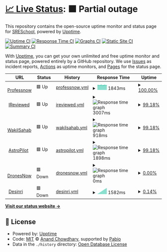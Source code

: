 # [📈 Live Status](https://SRESchool.github.io/AllProfessnow-monitor-upptime): <!--live status--> **🟧 Partial outage**

This repository contains the open-source uptime monitor and status page for [SRESchool](https://SRESchool.github.io/AllProfessnow-monitor-upptime), powered by [Upptime](https://github.com/upptime/upptime).

[![Uptime CI](https://github.com/SRESchool/AllProfessnow-monitor-upptime/workflows/Uptime%20CI/badge.svg)](https://github.com/SRESchool/AllProfessnow-monitor-upptime/actions?query=workflow%3A%22Uptime+CI%22)
[![Response Time CI](https://github.com/SRESchool/AllProfessnow-monitor-upptime/workflows/Response%20Time%20CI/badge.svg)](https://github.com/SRESchool/AllProfessnow-monitor-upptime/actions?query=workflow%3A%22Response+Time+CI%22)
[![Graphs CI](https://github.com/SRESchool/AllProfessnow-monitor-upptime/workflows/Graphs%20CI/badge.svg)](https://github.com/SRESchool/AllProfessnow-monitor-upptime/actions?query=workflow%3A%22Graphs+CI%22)
[![Static Site CI](https://github.com/SRESchool/AllProfessnow-monitor-upptime/workflows/Static%20Site%20CI/badge.svg)](https://github.com/SRESchool/AllProfessnow-monitor-upptime/actions?query=workflow%3A%22Static+Site+CI%22)
[![Summary CI](https://github.com/SRESchool/AllProfessnow-monitor-upptime/workflows/Summary%20CI/badge.svg)](https://github.com/SRESchool/AllProfessnow-monitor-upptime/actions?query=workflow%3A%22Summary+CI%22)

With [Upptime](https://upptime.js.org), you can get your own unlimited and free uptime monitor and status page, powered entirely by a GitHub repository. We use [Issues](https://github.com/SRESchool/AllProfessnow-monitor-upptime/issues) as incident reports, [Actions](https://github.com/SRESchool/AllProfessnow-monitor-upptime/actions) as uptime monitors, and [Pages](https://SRESchool.github.io/AllProfessnow-monitor-upptime) for the status page.

<!--start: status pages-->
<!-- This summary is generated by Upptime (https://github.com/upptime/upptime) -->
<!-- Do not edit this manually, your changes will be overwritten -->
<!-- prettier-ignore -->
| URL | Status | History | Response Time | Uptime |
| --- | ------ | ------- | ------------- | ------ |
| <img alt="" src="https://icons.duckduckgo.com/ip3/professnow.com.ico" height="13"> [Professnow](https://professnow.com) | 🟩 Up | [professnow.yml](https://github.com/SRESchool/AllProfessnow-monitor-upptime/commits/HEAD/history/professnow.yml) | <details><summary><img alt="Response time graph" src="./graphs/professnow/response-time-week.png" height="20"> 1843ms</summary><br><a href="https://SRESchool.github.io/AllProfessnow-monitor-upptime/history/professnow"><img alt="Response time 1843" src="https://img.shields.io/endpoint?url=https%3A%2F%2Fraw.githubusercontent.com%2FSRESchool%2FAllProfessnow-monitor-upptime%2FHEAD%2Fapi%2Fprofessnow%2Fresponse-time.json"></a><br><a href="https://SRESchool.github.io/AllProfessnow-monitor-upptime/history/professnow"><img alt="24-hour response time 1855" src="https://img.shields.io/endpoint?url=https%3A%2F%2Fraw.githubusercontent.com%2FSRESchool%2FAllProfessnow-monitor-upptime%2FHEAD%2Fapi%2Fprofessnow%2Fresponse-time-day.json"></a><br><a href="https://SRESchool.github.io/AllProfessnow-monitor-upptime/history/professnow"><img alt="7-day response time 1843" src="https://img.shields.io/endpoint?url=https%3A%2F%2Fraw.githubusercontent.com%2FSRESchool%2FAllProfessnow-monitor-upptime%2FHEAD%2Fapi%2Fprofessnow%2Fresponse-time-week.json"></a><br><a href="https://SRESchool.github.io/AllProfessnow-monitor-upptime/history/professnow"><img alt="30-day response time 1843" src="https://img.shields.io/endpoint?url=https%3A%2F%2Fraw.githubusercontent.com%2FSRESchool%2FAllProfessnow-monitor-upptime%2FHEAD%2Fapi%2Fprofessnow%2Fresponse-time-month.json"></a><br><a href="https://SRESchool.github.io/AllProfessnow-monitor-upptime/history/professnow"><img alt="1-year response time 1843" src="https://img.shields.io/endpoint?url=https%3A%2F%2Fraw.githubusercontent.com%2FSRESchool%2FAllProfessnow-monitor-upptime%2FHEAD%2Fapi%2Fprofessnow%2Fresponse-time-year.json"></a></details> | <details><summary><a href="https://SRESchool.github.io/AllProfessnow-monitor-upptime/history/professnow">100.00%</a></summary><a href="https://SRESchool.github.io/AllProfessnow-monitor-upptime/history/professnow"><img alt="All-time uptime 100.00%" src="https://img.shields.io/endpoint?url=https%3A%2F%2Fraw.githubusercontent.com%2FSRESchool%2FAllProfessnow-monitor-upptime%2FHEAD%2Fapi%2Fprofessnow%2Fuptime.json"></a><br><a href="https://SRESchool.github.io/AllProfessnow-monitor-upptime/history/professnow"><img alt="24-hour uptime 100.00%" src="https://img.shields.io/endpoint?url=https%3A%2F%2Fraw.githubusercontent.com%2FSRESchool%2FAllProfessnow-monitor-upptime%2FHEAD%2Fapi%2Fprofessnow%2Fuptime-day.json"></a><br><a href="https://SRESchool.github.io/AllProfessnow-monitor-upptime/history/professnow"><img alt="7-day uptime 100.00%" src="https://img.shields.io/endpoint?url=https%3A%2F%2Fraw.githubusercontent.com%2FSRESchool%2FAllProfessnow-monitor-upptime%2FHEAD%2Fapi%2Fprofessnow%2Fuptime-week.json"></a><br><a href="https://SRESchool.github.io/AllProfessnow-monitor-upptime/history/professnow"><img alt="30-day uptime 100.00%" src="https://img.shields.io/endpoint?url=https%3A%2F%2Fraw.githubusercontent.com%2FSRESchool%2FAllProfessnow-monitor-upptime%2FHEAD%2Fapi%2Fprofessnow%2Fuptime-month.json"></a><br><a href="https://SRESchool.github.io/AllProfessnow-monitor-upptime/history/professnow"><img alt="1-year uptime 100.00%" src="https://img.shields.io/endpoint?url=https%3A%2F%2Fraw.githubusercontent.com%2FSRESchool%2FAllProfessnow-monitor-upptime%2FHEAD%2Fapi%2Fprofessnow%2Fuptime-year.json"></a></details>
| <img alt="" src="https://icons.duckduckgo.com/ip3/ireviewed.in.ico" height="13"> [IReviewed](https://ireviewed.in) | 🟩 Up | [ireviewed.yml](https://github.com/SRESchool/AllProfessnow-monitor-upptime/commits/HEAD/history/ireviewed.yml) | <details><summary><img alt="Response time graph" src="./graphs/ireviewed/response-time-week.png" height="20"> 3007ms</summary><br><a href="https://SRESchool.github.io/AllProfessnow-monitor-upptime/history/ireviewed"><img alt="Response time 3007" src="https://img.shields.io/endpoint?url=https%3A%2F%2Fraw.githubusercontent.com%2FSRESchool%2FAllProfessnow-monitor-upptime%2FHEAD%2Fapi%2Fireviewed%2Fresponse-time.json"></a><br><a href="https://SRESchool.github.io/AllProfessnow-monitor-upptime/history/ireviewed"><img alt="24-hour response time 2810" src="https://img.shields.io/endpoint?url=https%3A%2F%2Fraw.githubusercontent.com%2FSRESchool%2FAllProfessnow-monitor-upptime%2FHEAD%2Fapi%2Fireviewed%2Fresponse-time-day.json"></a><br><a href="https://SRESchool.github.io/AllProfessnow-monitor-upptime/history/ireviewed"><img alt="7-day response time 3007" src="https://img.shields.io/endpoint?url=https%3A%2F%2Fraw.githubusercontent.com%2FSRESchool%2FAllProfessnow-monitor-upptime%2FHEAD%2Fapi%2Fireviewed%2Fresponse-time-week.json"></a><br><a href="https://SRESchool.github.io/AllProfessnow-monitor-upptime/history/ireviewed"><img alt="30-day response time 3007" src="https://img.shields.io/endpoint?url=https%3A%2F%2Fraw.githubusercontent.com%2FSRESchool%2FAllProfessnow-monitor-upptime%2FHEAD%2Fapi%2Fireviewed%2Fresponse-time-month.json"></a><br><a href="https://SRESchool.github.io/AllProfessnow-monitor-upptime/history/ireviewed"><img alt="1-year response time 3007" src="https://img.shields.io/endpoint?url=https%3A%2F%2Fraw.githubusercontent.com%2FSRESchool%2FAllProfessnow-monitor-upptime%2FHEAD%2Fapi%2Fireviewed%2Fresponse-time-year.json"></a></details> | <details><summary><a href="https://SRESchool.github.io/AllProfessnow-monitor-upptime/history/ireviewed">99.18%</a></summary><a href="https://SRESchool.github.io/AllProfessnow-monitor-upptime/history/ireviewed"><img alt="All-time uptime 99.18%" src="https://img.shields.io/endpoint?url=https%3A%2F%2Fraw.githubusercontent.com%2FSRESchool%2FAllProfessnow-monitor-upptime%2FHEAD%2Fapi%2Fireviewed%2Fuptime.json"></a><br><a href="https://SRESchool.github.io/AllProfessnow-monitor-upptime/history/ireviewed"><img alt="24-hour uptime 100.00%" src="https://img.shields.io/endpoint?url=https%3A%2F%2Fraw.githubusercontent.com%2FSRESchool%2FAllProfessnow-monitor-upptime%2FHEAD%2Fapi%2Fireviewed%2Fuptime-day.json"></a><br><a href="https://SRESchool.github.io/AllProfessnow-monitor-upptime/history/ireviewed"><img alt="7-day uptime 99.18%" src="https://img.shields.io/endpoint?url=https%3A%2F%2Fraw.githubusercontent.com%2FSRESchool%2FAllProfessnow-monitor-upptime%2FHEAD%2Fapi%2Fireviewed%2Fuptime-week.json"></a><br><a href="https://SRESchool.github.io/AllProfessnow-monitor-upptime/history/ireviewed"><img alt="30-day uptime 99.18%" src="https://img.shields.io/endpoint?url=https%3A%2F%2Fraw.githubusercontent.com%2FSRESchool%2FAllProfessnow-monitor-upptime%2FHEAD%2Fapi%2Fireviewed%2Fuptime-month.json"></a><br><a href="https://SRESchool.github.io/AllProfessnow-monitor-upptime/history/ireviewed"><img alt="1-year uptime 99.18%" src="https://img.shields.io/endpoint?url=https%3A%2F%2Fraw.githubusercontent.com%2FSRESchool%2FAllProfessnow-monitor-upptime%2FHEAD%2Fapi%2Fireviewed%2Fuptime-year.json"></a></details>
| <img alt="" src="https://icons.duckduckgo.com/ip3/wakilsahab.in.ico" height="13"> [WakilSahab](https://wakilsahab.in) | 🟩 Up | [wakilsahab.yml](https://github.com/SRESchool/AllProfessnow-monitor-upptime/commits/HEAD/history/wakilsahab.yml) | <details><summary><img alt="Response time graph" src="./graphs/wakilsahab/response-time-week.png" height="20"> 918ms</summary><br><a href="https://SRESchool.github.io/AllProfessnow-monitor-upptime/history/wakilsahab"><img alt="Response time 918" src="https://img.shields.io/endpoint?url=https%3A%2F%2Fraw.githubusercontent.com%2FSRESchool%2FAllProfessnow-monitor-upptime%2FHEAD%2Fapi%2Fwakilsahab%2Fresponse-time.json"></a><br><a href="https://SRESchool.github.io/AllProfessnow-monitor-upptime/history/wakilsahab"><img alt="24-hour response time 884" src="https://img.shields.io/endpoint?url=https%3A%2F%2Fraw.githubusercontent.com%2FSRESchool%2FAllProfessnow-monitor-upptime%2FHEAD%2Fapi%2Fwakilsahab%2Fresponse-time-day.json"></a><br><a href="https://SRESchool.github.io/AllProfessnow-monitor-upptime/history/wakilsahab"><img alt="7-day response time 918" src="https://img.shields.io/endpoint?url=https%3A%2F%2Fraw.githubusercontent.com%2FSRESchool%2FAllProfessnow-monitor-upptime%2FHEAD%2Fapi%2Fwakilsahab%2Fresponse-time-week.json"></a><br><a href="https://SRESchool.github.io/AllProfessnow-monitor-upptime/history/wakilsahab"><img alt="30-day response time 918" src="https://img.shields.io/endpoint?url=https%3A%2F%2Fraw.githubusercontent.com%2FSRESchool%2FAllProfessnow-monitor-upptime%2FHEAD%2Fapi%2Fwakilsahab%2Fresponse-time-month.json"></a><br><a href="https://SRESchool.github.io/AllProfessnow-monitor-upptime/history/wakilsahab"><img alt="1-year response time 918" src="https://img.shields.io/endpoint?url=https%3A%2F%2Fraw.githubusercontent.com%2FSRESchool%2FAllProfessnow-monitor-upptime%2FHEAD%2Fapi%2Fwakilsahab%2Fresponse-time-year.json"></a></details> | <details><summary><a href="https://SRESchool.github.io/AllProfessnow-monitor-upptime/history/wakilsahab">99.18%</a></summary><a href="https://SRESchool.github.io/AllProfessnow-monitor-upptime/history/wakilsahab"><img alt="All-time uptime 99.18%" src="https://img.shields.io/endpoint?url=https%3A%2F%2Fraw.githubusercontent.com%2FSRESchool%2FAllProfessnow-monitor-upptime%2FHEAD%2Fapi%2Fwakilsahab%2Fuptime.json"></a><br><a href="https://SRESchool.github.io/AllProfessnow-monitor-upptime/history/wakilsahab"><img alt="24-hour uptime 100.00%" src="https://img.shields.io/endpoint?url=https%3A%2F%2Fraw.githubusercontent.com%2FSRESchool%2FAllProfessnow-monitor-upptime%2FHEAD%2Fapi%2Fwakilsahab%2Fuptime-day.json"></a><br><a href="https://SRESchool.github.io/AllProfessnow-monitor-upptime/history/wakilsahab"><img alt="7-day uptime 99.18%" src="https://img.shields.io/endpoint?url=https%3A%2F%2Fraw.githubusercontent.com%2FSRESchool%2FAllProfessnow-monitor-upptime%2FHEAD%2Fapi%2Fwakilsahab%2Fuptime-week.json"></a><br><a href="https://SRESchool.github.io/AllProfessnow-monitor-upptime/history/wakilsahab"><img alt="30-day uptime 99.18%" src="https://img.shields.io/endpoint?url=https%3A%2F%2Fraw.githubusercontent.com%2FSRESchool%2FAllProfessnow-monitor-upptime%2FHEAD%2Fapi%2Fwakilsahab%2Fuptime-month.json"></a><br><a href="https://SRESchool.github.io/AllProfessnow-monitor-upptime/history/wakilsahab"><img alt="1-year uptime 99.18%" src="https://img.shields.io/endpoint?url=https%3A%2F%2Fraw.githubusercontent.com%2FSRESchool%2FAllProfessnow-monitor-upptime%2FHEAD%2Fapi%2Fwakilsahab%2Fuptime-year.json"></a></details>
| <img alt="" src="https://icons.duckduckgo.com/ip3/astropilot.co.ico" height="13"> [AstroPilot](https://astropilot.co) | 🟩 Up | [astropilot.yml](https://github.com/SRESchool/AllProfessnow-monitor-upptime/commits/HEAD/history/astropilot.yml) | <details><summary><img alt="Response time graph" src="./graphs/astropilot/response-time-week.png" height="20"> 1898ms</summary><br><a href="https://SRESchool.github.io/AllProfessnow-monitor-upptime/history/astropilot"><img alt="Response time 1898" src="https://img.shields.io/endpoint?url=https%3A%2F%2Fraw.githubusercontent.com%2FSRESchool%2FAllProfessnow-monitor-upptime%2FHEAD%2Fapi%2Fastropilot%2Fresponse-time.json"></a><br><a href="https://SRESchool.github.io/AllProfessnow-monitor-upptime/history/astropilot"><img alt="24-hour response time 1737" src="https://img.shields.io/endpoint?url=https%3A%2F%2Fraw.githubusercontent.com%2FSRESchool%2FAllProfessnow-monitor-upptime%2FHEAD%2Fapi%2Fastropilot%2Fresponse-time-day.json"></a><br><a href="https://SRESchool.github.io/AllProfessnow-monitor-upptime/history/astropilot"><img alt="7-day response time 1898" src="https://img.shields.io/endpoint?url=https%3A%2F%2Fraw.githubusercontent.com%2FSRESchool%2FAllProfessnow-monitor-upptime%2FHEAD%2Fapi%2Fastropilot%2Fresponse-time-week.json"></a><br><a href="https://SRESchool.github.io/AllProfessnow-monitor-upptime/history/astropilot"><img alt="30-day response time 1898" src="https://img.shields.io/endpoint?url=https%3A%2F%2Fraw.githubusercontent.com%2FSRESchool%2FAllProfessnow-monitor-upptime%2FHEAD%2Fapi%2Fastropilot%2Fresponse-time-month.json"></a><br><a href="https://SRESchool.github.io/AllProfessnow-monitor-upptime/history/astropilot"><img alt="1-year response time 1898" src="https://img.shields.io/endpoint?url=https%3A%2F%2Fraw.githubusercontent.com%2FSRESchool%2FAllProfessnow-monitor-upptime%2FHEAD%2Fapi%2Fastropilot%2Fresponse-time-year.json"></a></details> | <details><summary><a href="https://SRESchool.github.io/AllProfessnow-monitor-upptime/history/astropilot">99.18%</a></summary><a href="https://SRESchool.github.io/AllProfessnow-monitor-upptime/history/astropilot"><img alt="All-time uptime 99.18%" src="https://img.shields.io/endpoint?url=https%3A%2F%2Fraw.githubusercontent.com%2FSRESchool%2FAllProfessnow-monitor-upptime%2FHEAD%2Fapi%2Fastropilot%2Fuptime.json"></a><br><a href="https://SRESchool.github.io/AllProfessnow-monitor-upptime/history/astropilot"><img alt="24-hour uptime 100.00%" src="https://img.shields.io/endpoint?url=https%3A%2F%2Fraw.githubusercontent.com%2FSRESchool%2FAllProfessnow-monitor-upptime%2FHEAD%2Fapi%2Fastropilot%2Fuptime-day.json"></a><br><a href="https://SRESchool.github.io/AllProfessnow-monitor-upptime/history/astropilot"><img alt="7-day uptime 99.18%" src="https://img.shields.io/endpoint?url=https%3A%2F%2Fraw.githubusercontent.com%2FSRESchool%2FAllProfessnow-monitor-upptime%2FHEAD%2Fapi%2Fastropilot%2Fuptime-week.json"></a><br><a href="https://SRESchool.github.io/AllProfessnow-monitor-upptime/history/astropilot"><img alt="30-day uptime 99.18%" src="https://img.shields.io/endpoint?url=https%3A%2F%2Fraw.githubusercontent.com%2FSRESchool%2FAllProfessnow-monitor-upptime%2FHEAD%2Fapi%2Fastropilot%2Fuptime-month.json"></a><br><a href="https://SRESchool.github.io/AllProfessnow-monitor-upptime/history/astropilot"><img alt="1-year uptime 99.18%" src="https://img.shields.io/endpoint?url=https%3A%2F%2Fraw.githubusercontent.com%2FSRESchool%2FAllProfessnow-monitor-upptime%2FHEAD%2Fapi%2Fastropilot%2Fuptime-year.json"></a></details>
| <img alt="" src="https://icons.duckduckgo.com/ip3/dronesnow.in.ico" height="13"> [DronesNow](https://dronesnow.in) | 🟥 Down | [dronesnow.yml](https://github.com/SRESchool/AllProfessnow-monitor-upptime/commits/HEAD/history/dronesnow.yml) | <details><summary><img alt="Response time graph" src="./graphs/dronesnow/response-time-week.png" height="20"> 0ms</summary><br><a href="https://SRESchool.github.io/AllProfessnow-monitor-upptime/history/dronesnow"><img alt="Response time 0" src="https://img.shields.io/endpoint?url=https%3A%2F%2Fraw.githubusercontent.com%2FSRESchool%2FAllProfessnow-monitor-upptime%2FHEAD%2Fapi%2Fdronesnow%2Fresponse-time.json"></a><br><a href="https://SRESchool.github.io/AllProfessnow-monitor-upptime/history/dronesnow"><img alt="24-hour response time 0" src="https://img.shields.io/endpoint?url=https%3A%2F%2Fraw.githubusercontent.com%2FSRESchool%2FAllProfessnow-monitor-upptime%2FHEAD%2Fapi%2Fdronesnow%2Fresponse-time-day.json"></a><br><a href="https://SRESchool.github.io/AllProfessnow-monitor-upptime/history/dronesnow"><img alt="7-day response time 0" src="https://img.shields.io/endpoint?url=https%3A%2F%2Fraw.githubusercontent.com%2FSRESchool%2FAllProfessnow-monitor-upptime%2FHEAD%2Fapi%2Fdronesnow%2Fresponse-time-week.json"></a><br><a href="https://SRESchool.github.io/AllProfessnow-monitor-upptime/history/dronesnow"><img alt="30-day response time 0" src="https://img.shields.io/endpoint?url=https%3A%2F%2Fraw.githubusercontent.com%2FSRESchool%2FAllProfessnow-monitor-upptime%2FHEAD%2Fapi%2Fdronesnow%2Fresponse-time-month.json"></a><br><a href="https://SRESchool.github.io/AllProfessnow-monitor-upptime/history/dronesnow"><img alt="1-year response time 0" src="https://img.shields.io/endpoint?url=https%3A%2F%2Fraw.githubusercontent.com%2FSRESchool%2FAllProfessnow-monitor-upptime%2FHEAD%2Fapi%2Fdronesnow%2Fresponse-time-year.json"></a></details> | <details><summary><a href="https://SRESchool.github.io/AllProfessnow-monitor-upptime/history/dronesnow">0.00%</a></summary><a href="https://SRESchool.github.io/AllProfessnow-monitor-upptime/history/dronesnow"><img alt="All-time uptime 0.00%" src="https://img.shields.io/endpoint?url=https%3A%2F%2Fraw.githubusercontent.com%2FSRESchool%2FAllProfessnow-monitor-upptime%2FHEAD%2Fapi%2Fdronesnow%2Fuptime.json"></a><br><a href="https://SRESchool.github.io/AllProfessnow-monitor-upptime/history/dronesnow"><img alt="24-hour uptime 0.00%" src="https://img.shields.io/endpoint?url=https%3A%2F%2Fraw.githubusercontent.com%2FSRESchool%2FAllProfessnow-monitor-upptime%2FHEAD%2Fapi%2Fdronesnow%2Fuptime-day.json"></a><br><a href="https://SRESchool.github.io/AllProfessnow-monitor-upptime/history/dronesnow"><img alt="7-day uptime 0.00%" src="https://img.shields.io/endpoint?url=https%3A%2F%2Fraw.githubusercontent.com%2FSRESchool%2FAllProfessnow-monitor-upptime%2FHEAD%2Fapi%2Fdronesnow%2Fuptime-week.json"></a><br><a href="https://SRESchool.github.io/AllProfessnow-monitor-upptime/history/dronesnow"><img alt="30-day uptime 0.00%" src="https://img.shields.io/endpoint?url=https%3A%2F%2Fraw.githubusercontent.com%2FSRESchool%2FAllProfessnow-monitor-upptime%2FHEAD%2Fapi%2Fdronesnow%2Fuptime-month.json"></a><br><a href="https://SRESchool.github.io/AllProfessnow-monitor-upptime/history/dronesnow"><img alt="1-year uptime 0.00%" src="https://img.shields.io/endpoint?url=https%3A%2F%2Fraw.githubusercontent.com%2FSRESchool%2FAllProfessnow-monitor-upptime%2FHEAD%2Fapi%2Fdronesnow%2Fuptime-year.json"></a></details>
| <img alt="" src="https://icons.duckduckgo.com/ip3/desinri.com.ico" height="13"> [Desinri](https://desinri.com) | 🟥 Down | [desinri.yml](https://github.com/SRESchool/AllProfessnow-monitor-upptime/commits/HEAD/history/desinri.yml) | <details><summary><img alt="Response time graph" src="./graphs/desinri/response-time-week.png" height="20"> 1582ms</summary><br><a href="https://SRESchool.github.io/AllProfessnow-monitor-upptime/history/desinri"><img alt="Response time 1582" src="https://img.shields.io/endpoint?url=https%3A%2F%2Fraw.githubusercontent.com%2FSRESchool%2FAllProfessnow-monitor-upptime%2FHEAD%2Fapi%2Fdesinri%2Fresponse-time.json"></a><br><a href="https://SRESchool.github.io/AllProfessnow-monitor-upptime/history/desinri"><img alt="24-hour response time 0" src="https://img.shields.io/endpoint?url=https%3A%2F%2Fraw.githubusercontent.com%2FSRESchool%2FAllProfessnow-monitor-upptime%2FHEAD%2Fapi%2Fdesinri%2Fresponse-time-day.json"></a><br><a href="https://SRESchool.github.io/AllProfessnow-monitor-upptime/history/desinri"><img alt="7-day response time 1582" src="https://img.shields.io/endpoint?url=https%3A%2F%2Fraw.githubusercontent.com%2FSRESchool%2FAllProfessnow-monitor-upptime%2FHEAD%2Fapi%2Fdesinri%2Fresponse-time-week.json"></a><br><a href="https://SRESchool.github.io/AllProfessnow-monitor-upptime/history/desinri"><img alt="30-day response time 1582" src="https://img.shields.io/endpoint?url=https%3A%2F%2Fraw.githubusercontent.com%2FSRESchool%2FAllProfessnow-monitor-upptime%2FHEAD%2Fapi%2Fdesinri%2Fresponse-time-month.json"></a><br><a href="https://SRESchool.github.io/AllProfessnow-monitor-upptime/history/desinri"><img alt="1-year response time 1582" src="https://img.shields.io/endpoint?url=https%3A%2F%2Fraw.githubusercontent.com%2FSRESchool%2FAllProfessnow-monitor-upptime%2FHEAD%2Fapi%2Fdesinri%2Fresponse-time-year.json"></a></details> | <details><summary><a href="https://SRESchool.github.io/AllProfessnow-monitor-upptime/history/desinri">0.14%</a></summary><a href="https://SRESchool.github.io/AllProfessnow-monitor-upptime/history/desinri"><img alt="All-time uptime 0.14%" src="https://img.shields.io/endpoint?url=https%3A%2F%2Fraw.githubusercontent.com%2FSRESchool%2FAllProfessnow-monitor-upptime%2FHEAD%2Fapi%2Fdesinri%2Fuptime.json"></a><br><a href="https://SRESchool.github.io/AllProfessnow-monitor-upptime/history/desinri"><img alt="24-hour uptime 0.00%" src="https://img.shields.io/endpoint?url=https%3A%2F%2Fraw.githubusercontent.com%2FSRESchool%2FAllProfessnow-monitor-upptime%2FHEAD%2Fapi%2Fdesinri%2Fuptime-day.json"></a><br><a href="https://SRESchool.github.io/AllProfessnow-monitor-upptime/history/desinri"><img alt="7-day uptime 0.14%" src="https://img.shields.io/endpoint?url=https%3A%2F%2Fraw.githubusercontent.com%2FSRESchool%2FAllProfessnow-monitor-upptime%2FHEAD%2Fapi%2Fdesinri%2Fuptime-week.json"></a><br><a href="https://SRESchool.github.io/AllProfessnow-monitor-upptime/history/desinri"><img alt="30-day uptime 0.14%" src="https://img.shields.io/endpoint?url=https%3A%2F%2Fraw.githubusercontent.com%2FSRESchool%2FAllProfessnow-monitor-upptime%2FHEAD%2Fapi%2Fdesinri%2Fuptime-month.json"></a><br><a href="https://SRESchool.github.io/AllProfessnow-monitor-upptime/history/desinri"><img alt="1-year uptime 0.14%" src="https://img.shields.io/endpoint?url=https%3A%2F%2Fraw.githubusercontent.com%2FSRESchool%2FAllProfessnow-monitor-upptime%2FHEAD%2Fapi%2Fdesinri%2Fuptime-year.json"></a></details>

<!--end: status pages-->

[**Visit our status website →**](https://SRESchool.github.io/AllProfessnow-monitor-upptime)

## 📄 License

- Powered by: [Upptime](https://github.com/upptime/upptime)
- Code: [MIT](./LICENSE) © [Anand Chowdhary](https://anandchowdhary.com), supported by [Pabio](https://pabio.com)
- Data in the `./history` directory: [Open Database License](https://opendatacommons.org/licenses/odbl/1-0/)
